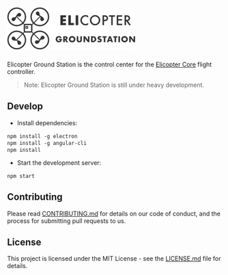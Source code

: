 ![Elicopter Ground Station](logo.png)
=========

Elicopter Ground Station is the control center for the [Elicopter Core](https://github.com/elicopter/core) flight controller.

> Note: Elicopter Ground Station is still under heavy development.

## Develop

* Install dependencies:
```
npm install -g electron
npm install -g angular-cli
npm install
```

* Start the development server:
```
npm start
```

## Contributing

Please read [CONTRIBUTING.md](https://github.com/elicopter/elicopter/blob/master/CONTRIBUTING.md) for details on our code of conduct, and the process for submitting pull requests to us.

## License

This project is licensed under the MIT License - see the [LICENSE.md](https://github.com/elicopter/elicopter/blob/master/LICENSE.md) file for details.
